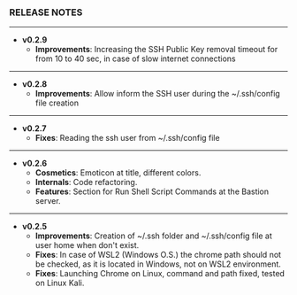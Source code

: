 ### RELEASE NOTES
---

- **v0.2.9**
  - **Improvements**: Increasing the SSH Public Key removal timeout for from 10 to 40 sec, in case of slow internet connections
---
- **v0.2.8**
  - **Improvements**: Allow inform the SSH user during the ~/.ssh/config file creation
---
- **v0.2.7**
  - **Fixes**: Reading the ssh user from ~/.ssh/config file
---
- **v0.2.6**
  - **Cosmetics**: Emoticon at title, different colors.
  - **Internals**: Code refactoring.
  - **Features**: Section for Run Shell Script Commands at the Bastion server.
---
- **v0.2.5**
  - **Improvements**: Creation of ~/.ssh folder and ~/.ssh/config file at user home when don't exist.
  - **Fixes**: In case of WSL2 (Windows O.S.) the chrome path should not be checked, as it is located in Windows, not on WSL2 environment.
  - **Fixes**: Launching Chrome on Linux, command and path fixed, tested on Linux Kali.
